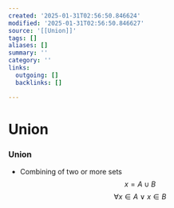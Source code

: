 ```yaml
---
created: '2025-01-31T02:56:50.846624'
modified: '2025-01-31T02:56:50.846627'
source: '[[Union]]'
tags: []
aliases: []
summary: ''
category: ''
links:
  outgoing: []
  backlinks: []

---
```


# Union

### Union
- Combining of two or more sets
$$x=A \cup B$$
$$\forall x\in A \ \vee \ x\in B$$
